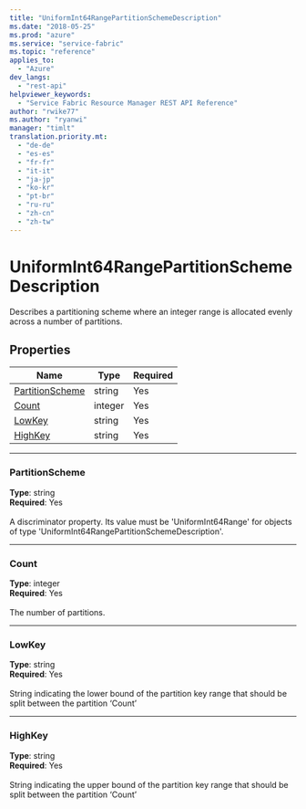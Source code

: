 ```yaml
---
title: "UniformInt64RangePartitionSchemeDescription"
ms.date: "2018-05-25"
ms.prod: "azure"
ms.service: "service-fabric"
ms.topic: "reference"
applies_to: 
  - "Azure"
dev_langs: 
  - "rest-api"
helpviewer_keywords: 
  - "Service Fabric Resource Manager REST API Reference"
author: "rwike77"
ms.author: "ryanwi"
manager: "timlt"
translation.priority.mt: 
  - "de-de"
  - "es-es"
  - "fr-fr"
  - "it-it"
  - "ja-jp"
  - "ko-kr"
  - "pt-br"
  - "ru-ru"
  - "zh-cn"
  - "zh-tw"
---
```

# UniformInt64RangePartitionSchemeDescription

Describes a partitioning scheme where an integer range is allocated evenly across a number of partitions.

## Properties
| Name | Type | Required |
| --- | --- | --- |
| [PartitionScheme](#partitionscheme) | string | Yes |
| [Count](#count) | integer | Yes |
| [LowKey](#lowkey) | string | Yes |
| [HighKey](#highkey) | string | Yes |

____
### PartitionScheme
__Type__: string <br/>
__Required__: Yes <br/>
<br/>
A discriminator property. Its value must be 'UniformInt64Range' for objects of type 'UniformInt64RangePartitionSchemeDescription'.

____
### Count
__Type__: integer <br/>
__Required__: Yes<br/>
<br/>
The number of partitions.

____
### LowKey
__Type__: string <br/>
__Required__: Yes<br/>
<br/>
String indicating the lower bound of the partition key range that
should be split between the partition ‘Count’


____
### HighKey
__Type__: string <br/>
__Required__: Yes<br/>
<br/>
String indicating the upper bound of the partition key range that
should be split between the partition ‘Count’

